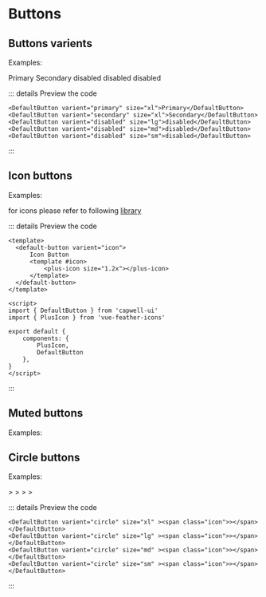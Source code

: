 # Buttons

## Buttons varients

Examples:

<DefaultButton varient="primary" size="xl">Primary</DefaultButton>
<DefaultButton varient="secondary" size="xl">Secondary</DefaultButton>
<DefaultButton varient="disabled" size="lg">disabled</DefaultButton>
<DefaultButton varient="disabled" size="md">disabled</DefaultButton>
<DefaultButton varient="disabled" size="sm">disabled</DefaultButton>

::: details Preview the code
```vue
<DefaultButton varient="primary" size="xl">Primary</DefaultButton>
<DefaultButton varient="secondary" size="xl">Secondary</DefaultButton>
<DefaultButton varient="disabled" size="lg">disabled</DefaultButton>
<DefaultButton varient="disabled" size="md">disabled</DefaultButton>
<DefaultButton varient="disabled" size="sm">disabled</DefaultButton>
```
:::


## Icon buttons

Examples:

<IconButton></IconButton>

for icons please refer to following [library](https://vue-feather-icons.egoist.sh/)

::: details Preview the code
```vue
<template>
  <default-button varient="icon">
      Icon Button
      <template #icon>
          <plus-icon size="1.2x"></plus-icon>
      </template>
  </default-button>
</template>

<script>
import { DefaultButton } from 'capwell-ui'
import { PlusIcon } from 'vue-feather-icons'

export default {
    components: {
        PlusIcon,
        DefaultButton
    },
}
</script>
```
:::

## Muted buttons

Examples:

<IconButton></IconButton>

## Circle buttons

Examples:

<DefaultButton varient="circle" size="xl" ><span class="icon">></span></DefaultButton>
<DefaultButton varient="circle" size="lg" ><span class="icon">></span></DefaultButton>
<DefaultButton varient="circle" size="md" ><span class="icon">></span></DefaultButton>
<DefaultButton varient="circle" size="sm" ><span class="icon">></span></DefaultButton>

::: details Preview the code
```vue
<DefaultButton varient="circle" size="xl" ><span class="icon">></span></DefaultButton>
<DefaultButton varient="circle" size="lg" ><span class="icon">></span></DefaultButton>
<DefaultButton varient="circle" size="md" ><span class="icon">></span></DefaultButton>
<DefaultButton varient="circle" size="sm" ><span class="icon">></span></DefaultButton>
```
:::
